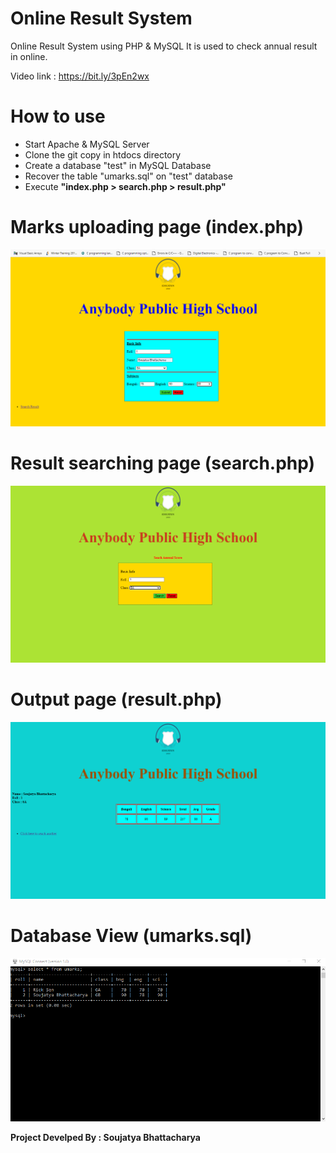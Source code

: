 # Online Result System
Online Result System using PHP & MySQL
It is used to check annual result in online.

Video link : https://bit.ly/3pEn2wx

# How to use
<ul>
  <li> Start Apache & MySQL Server </li>
  <li> Clone the git copy in htdocs directory </li>
  <li> Create a database "test" in MySQL Database </li>
  <li> Recover the table "umarks.sql" on "test" database </li>
  <li> Execute <b> "index.php > search.php > result.php" </b> </li>
 </ul>
  
# Marks uploading page (index.php)
<img src = "demo/Demo 1.png" alt = "no">

# Result searching page (search.php)
<img src = "demo/demo 2.png" alt = "no">

# Output page (result.php)
<img src = "demo/demo 3.png" alt = "no">

# Database View (umarks.sql)
<img src = "demo/demo 4.png" alt = "no">

<strong> <p> Project Develped By : Soujatya Bhattacharya </p> </strong>

